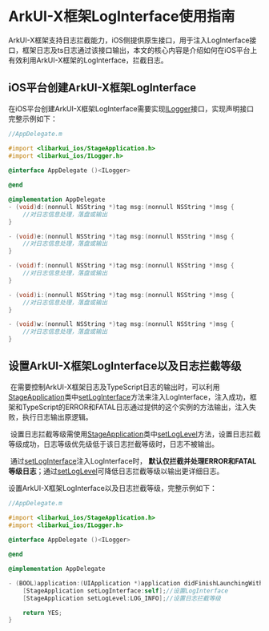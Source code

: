 # ArkUI-X框架LogInterface使用指南

ArkUI-X框架支持日志拦截能力，iOS侧提供原生接口，用于注入LogInterface接口，框架日志及ts日志通过该接口输出，本文的核心内容是介绍如何在iOS平台上有效利用ArkUI-X框架的LogInterface，拦截日志。

## iOS平台创建ArkUI-X框架LogInterface

在iOS平台创建ArkUI-X框架LogInterface需要实现[ILogger](../reference/arkui-for-ios/ILogger.md)接口，实现声明接口完整示例如下：

```objective-c
//AppDelegate.m

#import <libarkui_ios/StageApplication.h>
#import <libarkui_ios/ILogger.h>
  
@interface AppDelegate ()<ILogger>

@end

@implementation AppDelegate
- (void)d:(nonnull NSString *)tag msg:(nonnull NSString *)msg {
    //对日志信息处理，落盘或输出
}

- (void)e:(nonnull NSString *)tag msg:(nonnull NSString *)msg {
    //对日志信息处理，落盘或输出
}

- (void)f:(nonnull NSString *)tag msg:(nonnull NSString *)msg {
    //对日志信息处理，落盘或输出
}

- (void)i:(nonnull NSString *)tag msg:(nonnull NSString *)msg {
    //对日志信息处理，落盘或输出
}

- (void)w:(nonnull NSString *)tag msg:(nonnull NSString *)msg {
    //对日志信息处理，落盘或输出
}
```

## 设置ArkUI-X框架LogInterface以及日志拦截等级

​		在需要控制ArkUI-X框架日志及TypeScript日志的输出时，可以利用[StageApplication](../reference/arkui-for-ios/StageApplication.md)类中[setLogInterface](../reference/arkui-for-ios/StageApplication.md)方法来注入LogInterface，注入成功，框架和TypeScript的ERROR和FATAL日志通过提供的这个实例的方法输出，注入失败，执行日志输出原逻辑。

​		设置日志拦截等级需使用[StageApplication](../reference/arkui-for-ios/StageApplication.md)类中[setLogLevel](../reference/arkui-for-ios/StageApplication.md)方法，设置日志拦截等级成功，日志等级优先级低于该日志拦截等级时，日志不被输出。

​		通过[setLogInterface](../reference/arkui-for-android/StageApplicationDelegate.md)注入LogInterface时， **默认仅拦截并处理ERROR和FATAL等级日志**；通过[setLogLevel](../reference/arkui-for-android/StageApplicationDelegate.md)可降低日志拦截等级以输出更详细日志。

设置ArkUI-X框架LogInterface以及日志拦截等级，完整示例如下：

```objective-c
//AppDelegate.m

#import <libarkui_ios/StageApplication.h>
#import <libarkui_ios/ILogger.h>
  
@interface AppDelegate ()<ILogger>

@end

@implementation AppDelegate

- (BOOL)application:(UIApplication *)application didFinishLaunchingWithOptions:(NSDictionary *)launchOptions {
    [StageApplication setLogInterface:self];//设置LogInterface
    [StageApplication setLogLevel:LOG_INFO];//设置日志拦截等级

   	return YES;
}
```
